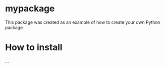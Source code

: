 # mypackage
This package was created as an example of how to create your own Python package

# How to install
...